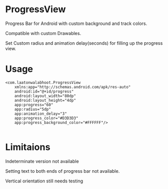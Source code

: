 # ProgressView
Progress Bar for Android with custom background and track colors.

Compatible with custom Drawables.

Set Custom radius and animation delay(seconds) for filling up the progress view. 

# Usage
```
<com.laatonwalabhoot.ProgressView
    xmlns:app="http://schemas.android.com/apk/res-auto"
    android:id="@+id/progress"
    android:layout_width="80dp"
    android:layout_height="4dp"
    app:progress="60"
    app:radius="5dp"
    app:animation_delay="3"
    app:progress_color="#D3D3D3"
    app:progress_background_color="#FFFFFF"/>
    
```

# Limitaions
Indeterminate version not available

Setting text to both ends of progress bar not available.

Vertical orientation still needs testing
